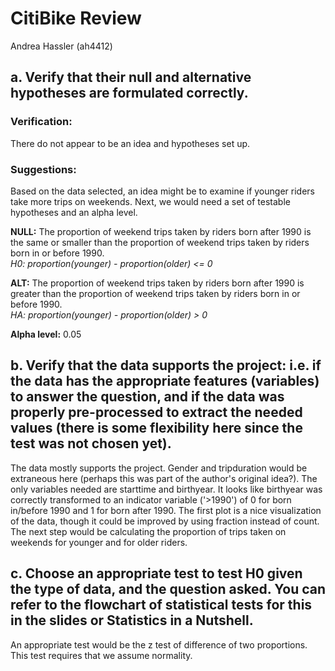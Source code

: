 # CitiBike Review
Andrea Hassler (ah4412)  

## a. Verify that their null and alternative hypotheses are formulated correctly.
### Verification:
There do not appear to be an idea and hypotheses set up.  
### Suggestions: 
Based on the data selected, an idea might be to examine if younger riders take more trips on weekends. Next, we would need a set of testable hypotheses and an alpha level.  

**NULL:** The proportion of weekend trips taken by riders born after 1990 is the same or smaller than the proportion of weekend trips taken by riders born in or before 1990.  
_H0: proportion(younger) - proportion(older) <= 0_

**ALT:** The proportion of weekend trips taken by riders born after 1990 is greater than the proportion of weekend trips taken by riders born in or before 1990.  
_HA: proportion(younger) - proportion(older) > 0_

**Alpha level:** 0.05

## b. Verify that the data supports the project: i.e. if the data has the appropriate features (variables) to answer the question, and if the data was properly pre-processed to extract the needed values (there is some flexibility here since the test was not chosen yet).

The data mostly supports the project. Gender and tripduration would be extraneous here (perhaps this was part of the author's original idea?). The only variables needed are starttime and birthyear. It looks like birthyear was correctly transformed to an indicator variable ('>1990') of 0 for born in/before 1990 and 1 for born after 1990. The first plot is a nice visualization of the data, though it could be improved by using fraction instead of count. The next step would be calculating the proportion of trips taken on weekends for younger and for older riders. 

## c. Choose an appropriate test to test H0 given the type of data, and the question asked. You can refer to the flowchart of statistical tests for this in the slides or Statistics in a Nutshell.  

An appropriate test would be the z test of difference of two proportions. This test requires that we assume normality.





